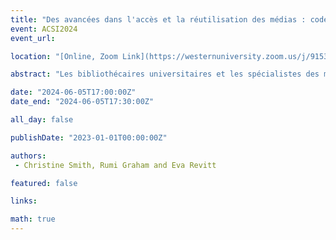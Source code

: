 ```yaml
---
title: "Des avancées dans l'accès et la réutilisation des médias : codes de bonnes pratiques en matière de droits d'auteur"
event: ACSI2024
event_url: 

location: "[Online, Zoom Link](https://westernuniversity.zoom.us/j/91531028175)"

abstract: "Les bibliothécaires universitaires et les spécialistes des médias sont confrontés à des pressions croissantes pour préserver, fournir un accès et réutiliser la technologie des médias. Dans le même temps, les progrès technologiques rendent plus complexe l’évaluation de l’applicabilité de l’utilisation équitable aux utilisations scientifiques non autorisées de contenus protégés par le droit d’auteur. Pour relever ces défis, les membres concernés de ces deux communautés ont uni leurs forces pour créer le groupe de travail sur l'accès aux médias et le droit d'auteur (MAC). Cette séance donne un aperçu de la structure et des réalisations du MAC ainsi que de son projet de recherche actuel, l’élaboration de deux codes de bonnes pratiques visant à soutenir la prise de décision éclairée dans l’application de l’utilisation équitable par les universitaires et les praticiens."

date: "2024-06-05T17:00:00Z"
date_end: "2024-06-05T17:30:00Z"

all_day: false

publishDate: "2023-01-01T00:00:00Z"

authors:
 - Christine Smith, Rumi Graham and Eva Revitt

featured: false

links:

math: true
---
```




